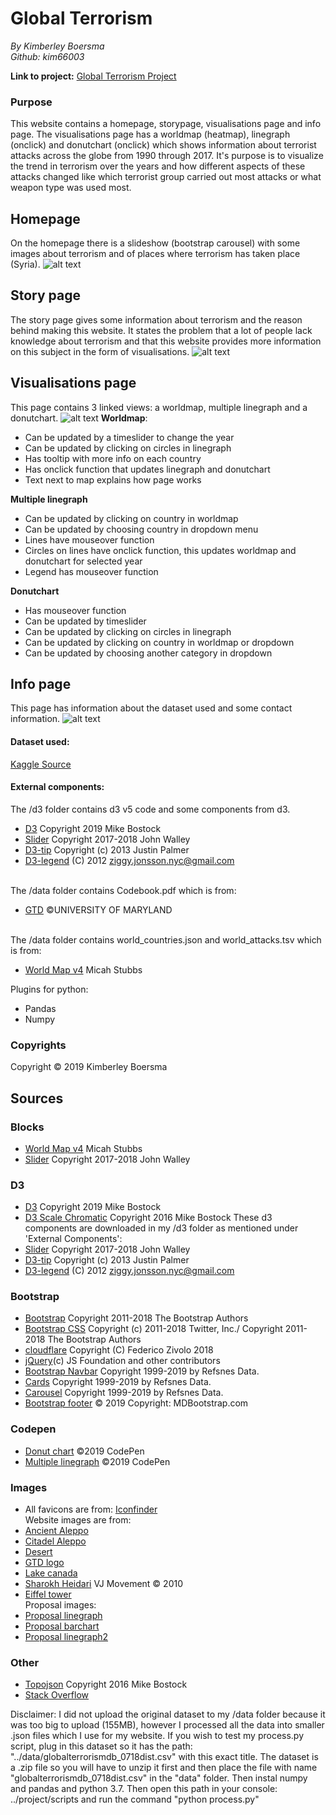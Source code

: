 
# Global Terrorism
<i>By Kimberley Boersma
<br>
Github: kim66003</i>

<b>Link to project:</b>
[Global Terrorism Project](https://kim66003.github.io/project/ "Global Terrorism - Project")
### Purpose
This website contains a homepage, storypage, visualisations page and info page. The visualisations page has a worldmap (heatmap), linegraph (onclick) and donutchart (onclick) which shows information about terrorist attacks across the globe from 1990 through 2017.
It's purpose is to visualize the trend in terrorism over the years and how different aspects of these attacks changed like which terrorist group carried out most attacks or what weapon type was used most.

## Homepage
On the homepage there is a slideshow (bootstrap carousel) with some images about terrorism and of places where terrorism has taken place (Syria).
![alt text](https://github.com/kim66003/project/blob/master/doc/process/index_30-01-2019.png)

## Story page
The story page gives some information about terrorism and the reason behind making this website.
It states the problem that a lot of people lack knowledge about terrorism and that this website
provides more information on this subject in the form of visualisations.
![alt text](https://github.com/kim66003/project/blob/master/doc/process/story_30-01-2019.png)

## Visualisations page
This page contains 3 linked views: a worldmap, multiple linegraph and a donutchart.
![alt text](https://github.com/kim66003/project/blob/master/doc/process/visualisations_30-01-2019.png)
<b>Worldmap</b>:
- Can be updated by a timeslider to change the year
- Can be updated by clicking on circles in linegraph
- Has tooltip with more info on each country
- Has onclick function that updates linegraph and donutchart
- Text next to map explains how page works

<b>Multiple linegraph</b>
- Can be updated by clicking on country in worldmap
- Can be updated by choosing country in dropdown menu
- Lines have mouseover function
- Circles on lines have onclick function, this updates worldmap and donutchart for selected year
- Legend has mouseover function

<b>Donutchart</b>
- Has mouseover function
- Can be updated by timeslider
- Can be updated by clicking on circles in linegraph
- Can be updated by clicking on country in worldmap or dropdown
- Can be updated by choosing another category in dropdown

## Info page

This page has information about the dataset used and some contact information.
![alt text](https://github.com/kim66003/project/blob/master/doc/process/info_30-01-2019.png)
#### Dataset used:

[Kaggle Source](https://www.kaggle.com/START-UMD/gtd "Kaggle | Global Terrorism Database")

#### External components:

The /d3 folder contains d3 v5 code and some components from d3.
- [D3](https://d3js.org/d3.v5.min.js) Copyright 2019 Mike Bostock
- [Slider](https://bl.ocks.org/johnwalley/e1d256b81e51da68f7feb632a53c3518)  Copyright 2017-2018 John Walley
- [D3-tip](https://github.com/Caged/d3-tip/tree/master/examples) Copyright (c) 2013 Justin Palmer
- [D3-legend](http://bl.ocks.org/ZJONSSON/3918369) (C) 2012 ziggy.jonsson.nyc@gmail.com

<br>The /data folder contains Codebook.pdf which is from:
- [GTD](https://www.start.umd.edu/gtd/downloads/Codebook.pdf) ©UNIVERSITY OF MARYLAND

<br> The /data folder contains world_countries.json and world_attacks.tsv which is from:
-   [World Map v4](http://bl.ocks.org/micahstubbs/8e15870eb432a21f0bc4d3d527b2d14f)  Micah Stubbs

Plugins for python:
- Pandas
- Numpy

### Copyrights
Copyright &copy; 2019 Kimberley Boersma

## Sources

### Blocks
-   [World Map v4](http://bl.ocks.org/micahstubbs/8e15870eb432a21f0bc4d3d527b2d14f)  Micah Stubbs
-   [Slider](https://bl.ocks.org/johnwalley/e1d256b81e51da68f7feb632a53c3518)  Copyright 2017-2018 John Walley
### D3
-   [D3](https://d3js.org/d3.v5.min.js) Copyright 2019 Mike Bostock
-   [D3 Scale Chromatic](https://d3js.org/d3-scale-chromatic/) Copyright 2016 Mike Bostock
These d3 components are downloaded in my /d3 folder as mentioned under 'External Components':
-   [Slider](https://bl.ocks.org/johnwalley/e1d256b81e51da68f7feb632a53c3518)  Copyright 2017-2018 John Walley
-   [D3-tip](https://github.com/Caged/d3-tip/tree/master/examples) Copyright (c) 2013 Justin Palmer
-   [D3-legend](http://bl.ocks.org/ZJONSSON/3918369) (C) 2012 ziggy.jonsson.nyc@gmail.com

### Bootstrap
-   [Bootstrap](https://maxcdn.bootstrapcdn.com/bootstrap/4.1.3/js/bootstrap.min.js)  Copyright 2011-2018 The Bootstrap Authors
-  [Bootstrap CSS](https://maxcdn.bootstrapcdn.com/bootstrap/4.1.3/css/bootstrap.min.css)  Copyright (c) 2011-2018 Twitter, Inc./ Copyright 2011-2018 The Bootstrap Authors
-   [cloudflare](https://cdnjs.cloudflare.com/ajax/libs/popper.js/1.14.3/umd/popper.min.js)  Copyright (C) Federico Zivolo 2018
-   [jQuery](https://ajax.googleapis.com/ajax/libs/jquery/3.3.1/jquery.min.js)(c) JS Foundation and other contributors
-   [Bootstrap Navbar](https://www.w3schools.com/bootstrap4/bootstrap_navbar.asp)  Copyright 1999-2019 by Refsnes Data.
-   [Cards](https://www.w3schools.com/bootstrap4/bootstrap_cards.asp)  Copyright 1999-2019 by Refsnes Data.
-   [Carousel](https://www.w3schools.com/bootstrap4/bootstrap_carousel.asp)  Copyright 1999-2019 by Refsnes Data.
-   [Bootstrap footer](https://mdbootstrap.com/docs/jquery/navigation/footer/#purplepanel)  © 2019 Copyright: MDBootstrap.com

### Codepen
- [Donut chart](https://codepen.io/zakariachowdhury/pen/EZeGJy) ©2019 CodePen
- [Multiple linegraph](https://codepen.io/zakariachowdhury/pen/JEmjwq) ©2019 CodePen

### Images
- All favicons are from: [Iconfinder](https://www.iconfinder.com/search/?q=cat)
<br>Website images are from:
- [Ancient Aleppo](https://www.heraldnet.com/news/unesco-30-percent-of-aleppos-ancient-city-destroyed/)
- [Citadel Aleppo](https://sputniknews.com/middleeast/201706211054855058-aleppo-citadel-carnival/)
- [Desert](http://wallpapers.ae/sahara-desert-sunset-picture.html/sahara-desert-sunset-picture)
- [GTD logo](http://www.habilian.ir/en/201602292492/documents/mko-on-the-global-terrorism-database-sp-103888886.html)
- [Lake canada](https://airfreshener.club/quotes/canoe-desktop-backgrounds.html)
- [Sharokh Heidari](https://www.cartoonmovement.com/collection/96) VJ Movement © 2010
- [Eiffel tower](https://www.pinterest.ca/pin/471541023465133829/)
<br>Proposal images:
- [Proposal linegraph](https://www.economist.com/graphic-detail/2015/11/18/the-plague-of-global-terrorism)
- [Proposal barchart](http://www.newsmov.biz/afghanistan-religion-pie-chart.html)
- [Proposal linegraph2](https://www.cs.unm.edu/~aaron/blog/archives/political_wonk/index.htm)

### Other
-   [Topojson](https://github.com/topojson/topojson-client)  Copyright 2016 Mike Bostock
-   [Stack Overflow](https://stackoverflow.com/)

Disclaimer:
I did not upload the original dataset to my /data folder because it was too big to upload (155MB),
however I processed all the data into smaller .json files which I use for my website. If you wish to test my process.py
script, plug in this dataset so it has the path: "../data/globalterrorismdb_0718dist.csv" with this exact title.
The dataset is a .zip file so you will have to unzip it first and then place the file with name "globalterrorismdb_0718dist.csv"
in the "data" folder. Then instal numpy and pandas and python 3.7. Then open this path in your console: ../project/scripts and run
the command "python process.py"
